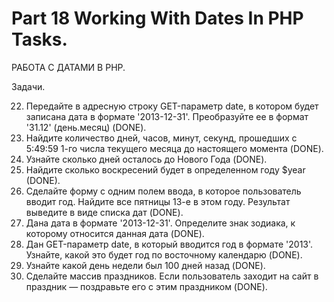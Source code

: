 ﻿# Part 18 Working With Dates In PHP Tasks.

РАБОТА С ДАТАМИ В PHP.

Задачи.

22. Передайте в адресную строку GET-параметр date, в котором будет записана дата в формате '2013-12-31'. Преобразуйте ее в формат '31.12' (день.месяц) (DONE).
23. Найдите количество дней, часов, минут, секунд, прошедших с 5:49:59 1-го числа текущего месяца до настоящего момента (DONE).
24. Узнайте сколько дней осталось до Нового Года (DONE).
25. Найдите сколько воскресений будет в определенном году $year (DONE).
26. Сделайте форму с одним полем ввода, в которое пользователь вводит год. Найдите все пятницы 13-е в этом году. Результат выведите в виде списка дат (DONE).
27. Дана дата в формате '2013-12-31'. Определите знак зодиака, к которому относится данная дата (DONE).
28. Дан GET-параметр date, в который вводится год в формате '2013'. Узнайте, какой это будет год по восточному календарю (DONE).
29. Узнайте какой день недели был 100 дней назад (DONE).
30. Сделайте массив праздников. Если пользователь заходит на сайт в праздник — поздравьте его с этим праздником (DONE).



